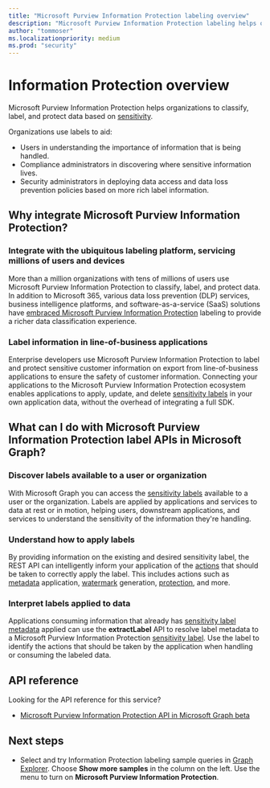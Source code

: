 ```yaml
---
title: "Microsoft Purview Information Protection labeling overview"
description: "Microsoft Purview Information Protection labeling helps organizations to classify, label, and protect data based on Microsoft 365 Security and Compliance Center Sensitivity Labels."
author: "tommoser"
ms.localizationpriority: medium
ms.prod: "security"
---
```


# Information Protection overview

Microsoft Purview Information Protection helps organizations to classify, label, and protect data based on [sensitivity](/office365/securitycompliance/sensitivity-labels). 

Organizations use labels to aid:

* Users in understanding the importance of information that is being handled.
* Compliance administrators in discovering where sensitive information lives. 
* Security administrators in deploying data access and data loss prevention policies based on more rich label information.

## Why integrate Microsoft Purview Information Protection? 

### Integrate with the ubiquitous labeling platform, servicing millions of users and devices

More than a million organizations with tens of millions of users use Microsoft Purview Information Protection to classify, label, and protect data.  In addition to Microsoft 365, various data loss prevention (DLP) services, business intelligence platforms, and software-as-a-service (SaaS) solutions have [embraced Microsoft Purview Information Protection](https://www.microsoft.com/security/technology/information-protection) labeling to provide a richer data classification experience. 

### Label information in line-of-business applications

Enterprise developers use Microsoft Purview Information Protection to label and protect sensitive customer information on export from line-of-business applications to ensure the safety of customer information. Connecting your applications to the Microsoft Purview Information Protection ecosystem enables applications to apply, update, and delete [sensitivity labels](/office365/securitycompliance/sensitivity-labels) in your own application data, without the overhead of integrating a full SDK.

## What can I do with Microsoft Purview Information Protection label APIs in Microsoft Graph? 

### Discover labels available to a user or organization

With Microsoft Graph you can access the [sensitivity labels](/graph/api/resources/security-sensitivitylabel) available to a user or the organization. Labels are applied by applications and services to data at rest or in motion, helping users, downstream applications, and services to understand the sensitivity of the information they're handling.

### Understand how to apply labels

By providing information on the existing and desired sensitivity label, the REST API can intelligently inform your application of the [actions](/graph/api/resources/security-informationprotectionaction) that should be taken to correctly apply the label. This includes actions such as [metadata](/graph/api/resources/security-metadataaction) application, [watermark](/graph/api/resources/security-addwatermarkaction) generation, [protection](/graph/api/resources/security-protectbytemplateaction), and more.

### Interpret labels applied to data

Applications consuming information that already has [sensitivity label metadata](/graph/api/resources/security-metadataaction) applied can use the **extractLabel** API to resolve label metadata to a Microsoft Purview Information Protection [sensitivity label](/graph/api/resources/security-sensitivitylabel). Use the label to identify the actions that should be taken by the application when handling or consuming the labeled data. 

## API reference

Looking for the API reference for this service?

- [Microsoft Purview Information Protection API in Microsoft Graph beta](/graph/api/resources/security-sensitivitylabel?view=graph-rest-beta&preserve-view=true)

## Next steps

- Select and try Information Protection labeling sample queries in [Graph Explorer](https://developer.microsoft.com/graph/graph-explorer). Choose **Show more samples** in the column on the left. Use the menu to turn on **Microsoft Purview Information Protection**.
